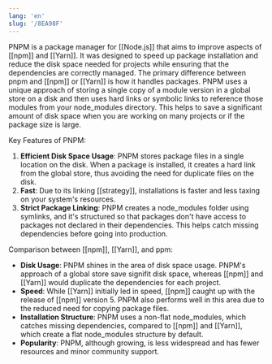```yaml
---
lang: 'en'
slug: '/8EA98F'
---
```


PNPM is a package manager for [[Node.js]] that aims to improve aspects of [[npm]] and [[Yarn]]. It was designed to speed up package installation and reduce the disk space needed for projects while ensuring that the dependencies are correctly managed. The primary difference between pnpm and [[npm]] or [[Yarn]] is how it handles packages. PNPM uses a unique approach of storing a single copy of a module version in a global store on a disk and then uses hard links or symbolic links to reference those modules from your node_modules directory. This helps to save a significant amount of disk space when you are working on many projects or if the package size is large.

Key Features of PNPM:

1. **Efficient Disk Space Usage**: PNPM stores package files in a single location on the disk. When a package is installed, it creates a hard link from the global store, thus avoiding the need for duplicate files on the disk.
2. **Fast**: Due to its linking [[strategy]], installations is faster and less taxing on your system's resources.
3. **Strict Package Linking**: PNPM creates a node_modules folder using symlinks, and it's structured so that packages don't have access to packages not declared in their dependencies. This helps catch missing dependencies before going into production.

Comparison between [[npm]], [[Yarn]], and ppm:

- **Disk Usage**: PNPM shines in the area of disk space usage. PNPM's approach of a global store save signifit disk space, whereas [[npm]] and [[Yarn]] would duplicate the dependencies for each project.
- **Speed**: While [[Yarn]] initially led in speed, [[npm]] caught up with the release of [[npm]] version 5. PNPM also performs well in this area due to the reduced need for copying package files.
- **Installation Structure**: PNPM uses a non-flat node_modules, which catches missing dependencies, compared to [[npm]] and [[Yarn]], which create a flat node_modules structure by default.
- **Popularity**: PNPM, although growing, is less widespread and has fewer resources and minor community support.
